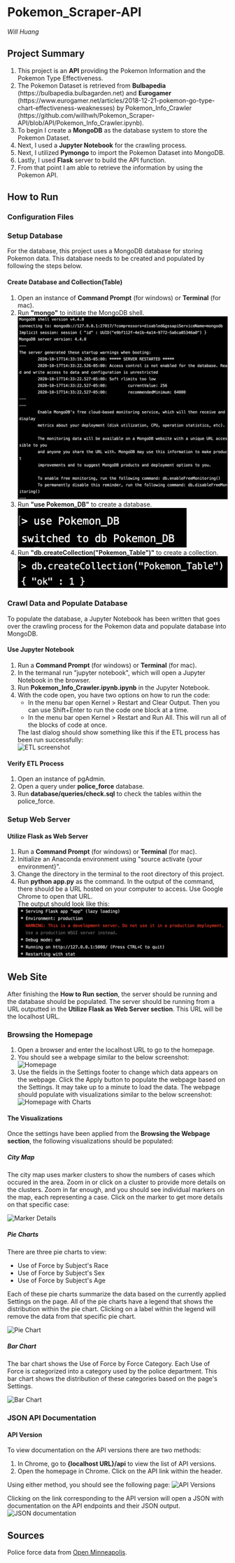 # Pokemon_Scraper-API

<em>Will Huang</em>

## Project Summary
<ol>
  <li>
    This project is an <strong>API</strong> providing the Pokemon Information and the Pokemon Type Effectiveness. 
  </li>
  <li>
    The Pokemon Dataset is retrieved from <strong>Bulbapedia</strong> (https://bulbapedia.bulbagarden.net) and <strong>Eurogamer</strong> (https://www.eurogamer.net/articles/2018-12-21-pokemon-go-type-chart-effectiveness-weaknesses) by Pokemon_Info_Crawler (https://github.com/willhwh/Pokemon_Scraper-API/blob/API/Pokemon_Info_Crawler.ipynb). 
  </li>
  <li>
    To begin I create a <strong>MongoDB</strong> as the database system to store the Pokemon Dataset. 
  </li>
  <li>
    Next, I used a <strong>Jupyter Notebook</strong> for the crawling process.
  </li>
  <li>
    Next, I utilized <strong>Pymongo</strong> to import the Pokemon Dataset into MongoDB.
  </li>
  <li>
    Lastly, I used <strong>Flask</strong> server to build the API function.
  </li>
  <li>
    From that point I am able to retrieve the information by using the Pokemon API.
  </li>
</ol>

## How to Run

### Configuration Files


### Setup Database

For the database, this project uses a MongoDB database for storing Pokemon data.
This database needs to be created and populated by following the steps below.

#### Create Database and Collection(Table)

<ol>
  <li>
    Open an instance of <strong>Command Prompt</strong> (for windows) or <strong>Terminal</strong> (for mac).<br>
  </li>
  <li>
	Run <strong>"mongo"</strong> to initiate the MongoDB shell.
    <img src='screenshots/mongodb_initi.png'>
  <li>
    Run <strong>"use Pokemon_DB"</strong> to create a database.<br>
    <img src='screenshots/create_db.png'>
  </li>
   <li>
    Run <strong>"db.createCollection("Pokemon_Table")"</strong> to create a collection.<br>
    <img src='screenshots/create_collection.png'>
  </li>
</ol>

### Crawl Data and Populate Database

To populate the database, a Jupyter Notebook has been written that goes over the crawling process for the Pokemon data and populate database into MongoDB.

#### Use Jupyter Notebook
<ol>
  <li>
    Run a <strong>Command Prompt</strong> (for windows) or <strong>Terminal</strong> (for mac).
  </li>
  <li>
    In the termanal run "jupyter notebook", which will open a Jupyter Notebook in the browser.
  </li>
  <li>
    Run <strong>Pokemon_Info_Crawler.ipynb.ipynb</strong> in the Jupyter Notebook.
  </li>
  <li>
    With the code open, you have two options on how to run the code:
    <ul>
      <li>
        In the menu bar open Kernel > Restart and Clear Output.  Then you can use Shift+Enter to run the code one block at a time.
      </li>
      <li>
        In the menu bar open Kernel > Restart and Run All.  This will run all of the blocks of code at once.
      </li>
    </ul>
  </li>
  The last dialog should show something like this if the ETL process has been run successfully:<br>
  <img src="screenshots/etl.png" alt="ETL screenshot">
</ol>

#### Verify ETL Process

<ol>
  <li>
    Open an instance of pgAdmin.
  </li>
  <li>
    Open a query under <strong>police_force</strong> database.
  </li>
  <li>
    Run <strong>database/queries/check.sql</strong> to check the tables within the police_force.
  </li>
</ol>

### Setup Web Server

#### Utilize Flask as Web Server

<ol>
  <li>
    Run a <strong>Command Prompt</strong> (for windows) or <strong>Terminal</strong> (for mac).
  </li>
  <li>
    Initialize an Anaconda environment using "source activate {your environment}".
  </li>
  <li>
    Change the directory in the terminal to the root directory of this project.
  </li>
  <li>
    Run <strong>python app.py</strong> as the command. In the output of the command, there should be a URL hosted on your computer to access.  Use Google Chrome to open that URL.
    <br>The output should look like this:<br>
    <img src="screenshots/flask.png" alt="Flask screenshot">
  </li>
</ol>


## Web Site
After finishing the <strong>How to Run section</strong>, the server should be running and the database should be populated.  The server should be running from a URL outputted in the <strong>Utilize Flask as Web Server section</strong>.  This URL will be the localhost URL.

### Browsing the Homepage

<ol>  
  <li>
    Open a browser and enter the localhost URL to go to the homepage.
  </li>
  <li>
    You should see a webpage similar to the below screenshot:
    <img src="screenshots/homepage-1.png" alt="Homepage">
  </li>
  <li>
    Use the fields in the Settings footer to change which data appears on the webpage. Click the Apply button to populate the webpage based on the Settings. It may take up to a minute to load the data.  The webpage should populate with visualizations similar to the below screenshot:
    <img src="screenshots/homepage-2.png" alt="Homepage with Charts">
  </li>
</ol>


#### The Visualizations
Once the settings have been applied from the <strong>Browsing the Webpage section</strong>, the following visualizations should be populated:

##### City Map
The city map uses marker clusters to show the numbers of cases which occured in the area. Zoom in or click on a cluster to provide more details on the clusters. Zoom in far enough, and you should see individual markers on the map, each representing a case. Click on the marker to get more details on that specific case:

<img src="screenshots/marker-popup.png" alt="Marker Details">

##### Pie Charts
There are three pie charts to view:
<ul>
  <li>
  Use of Force by Subject's Race
  </li>
  <li>
  Use of Force by Subject's Sex
  </li>
  <li>
  Use of Force by Subject's Age
  </li>
</ul>

Each of these pie charts summarize the data based on the currently applied Settings on the page. All of the pie charts have a legend that shows the distribution within the pie chart.  Clicking on a label within the legend will remove the data from that specific pie chart.

<img src="screenshots/pie-chart.png" alt="Pie Chart">

##### Bar Chart

The bar chart shows the Use of Force by Force Category. Each Use of Force is categorized into a category used by the police department.  This bar chart shows the distribution of these categories based on the page's Settings.

<img src="screenshots/bar-chart.png" alt="Bar Chart">


### JSON API Documentation

#### API Version

To view documentation on the API versions there are two methods:
<ol>
  <li>
    In Chrome, go to <strong>{localhost URL}/api</strong> to view the list of API versions.
  </li>
  <li>
    Open the homepage in Chrome. Click on the API link within the header.
  </li>
</ol>

Using either method, you should see the following page:
<img src="screenshots/api-versions.png" alt="API Versions">

Clicking on the link corresponding to the API version will open a JSON with documentation on the API endpoints and their JSON output.
<img src="screenshots/json-doc.png" alt="JSON documentation">

## Sources

Police force data from [Open Minneapolis](https://opendata.minneapolismn.gov/datasets/police-use-of-force).

